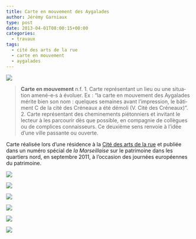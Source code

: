 ```yaml
---
title: Carte en mouvement des Aygalades
author: Jérémy Garniaux
type: post
date: 2013-04-01T08:00:15+00:00
categories:
  - travaux
tags:
  - cité des arts de la rue
  - carte en mouvement
  - aygalades
---
```

 
![](albums/carnet/aygalades/DSC_0319.jpg)

> **Carte en mou­ve­ment** n.f. 1. Carte représen­tant un lieu ou une sit­u­a­tion amené-e‑s à évoluer. Ex : “la carte en mou­ve­ment des Aygalades mérite bien son nom : quelques semaines avant l’im­pres­sion, le bâti­ment C de la cité des Créneaux a été démoli (V. Cité des Créneaux)”. 2. Carte représen­tant des chem­ine­ments pié­ton­niers et invi­tant le lecteur à les par­courir dès que pos­si­ble, en com­pag­nie de col­lègues ou de com­plices con­nais­seurs. Ce deux­ième sens ren­voie à l’idée d’une ville pas­sante ou ouverte.

Carte réal­isée lors d’une rési­dence à la [Cité des arts de la rue](http://www.lacitedesartsdelarue.net) et pub­liée dans un numéro spé­cial de _la Mar­seil­laise_ sur le pat­ri­moine dans les quartiers nord, en sep­tem­bre 2011, à l’oc­ca­sion des journées européennes du patrimoine.

![](albums/carnet/aygalades/pages2_3.jpg)

![](albums/carnet/aygalades/DSC_0323.jpg)

![](albums/carnet/aygalades/DSC_0324.jpg)

![](albums/carnet/aygalades/DSC_0342.jpg)

![](albums/carnet/aygalades/DSC_0344.jpg)

![](albums/carnet/aygalades/page1_4.jpg)